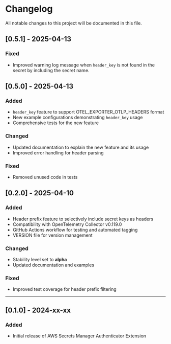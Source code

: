 # Changelog

All notable changes to this project will be documented in this file.

## [0.5.1] - 2025-04-13
### Fixed
- Improved warning log message when `header_key` is not found in the secret by including the secret name.

## [0.5.0] - 2025-04-13
### Added
- `header_key` feature to support OTEL_EXPORTER_OTLP_HEADERS format
- New example configurations demonstrating `header_key` usage
- Comprehensive tests for the new feature

### Changed
- Updated documentation to explain the new feature and its usage
- Improved error handling for header parsing

### Fixed
- Removed unused code in tests

## [0.2.0] - 2025-04-10
### Added
- Header prefix feature to selectively include secret keys as headers
- Compatibility with OpenTelemetry Collector v0.119.0
- GitHub Actions workflow for testing and automated tagging
- VERSION file for version management

### Changed
- Stability level set to **alpha**
- Updated documentation and examples

### Fixed
- Improved test coverage for header prefix filtering

---

## [0.1.0] - 2024-xx-xx
### Added
- Initial release of AWS Secrets Manager Authenticator Extension
